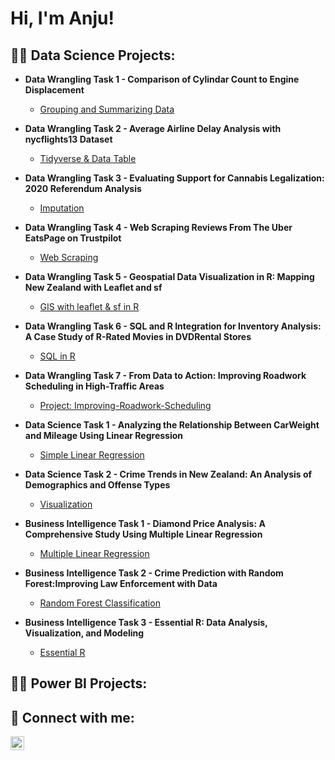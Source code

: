 <h1>Hi, I'm Anju! <br/></h1>

<h2> 👩‍💻 Data Science Projects:</h2>

- <b>Data Wrangling Task 1 - Comparison of Cylindar Count to Engine Displacement </b>
  - [Grouping and Summarizing Data](https://github.com/AnjuSambasivan93/Cylinders_vs_Displacement)
    
- <b>Data Wrangling Task 2 - Average Airline Delay Analysis with nycflights13 Dataset  </b>
  - [Tidyverse & Data Table](https://github.com/AnjuSambasivan93/Tidyverse-DataTables)
 
- <b>Data Wrangling Task 3 - Evaluating Support for Cannabis Legalization: 2020 Referendum Analysis </b>
  - [Imputation](https://github.com/AnjuSambasivan93/Imputation)

- <b>Data Wrangling Task 4 - Web Scraping Reviews From The Uber EatsPage on Trustpilot </b>
  - [Web Scraping](https://github.com/AnjuSambasivan93/Web-Scraping/tree/main )
    
- <b>Data Wrangling Task 5 - Geospatial Data Visualization in R: Mapping New Zealand with Leaflet and sf </b>
  - [GIS with leaflet & sf in R](https://github.com/AnjuSambasivan93/GIS-with-leaflet-sf-in-R/tree/main)

- <b>Data Wrangling Task 6 - SQL and R Integration for Inventory Analysis: A Case Study of R-Rated Movies in DVDRental Stores </b>
  - [SQL in R](https://github.com/AnjuSambasivan93/SQL-in-R/tree/main)
 
- <b>Data Wrangling Task 7 - From Data to Action: Improving Roadwork Scheduling in High-Traffic Areas </b>
  - [Project: Improving-Roadwork-Scheduling](https://github.com/AnjuSambasivan93/Improving-Roadwork-Scheduling)
 
- <b> Data Science Task 1 - Analyzing the Relationship Between CarWeight and Mileage Using Linear Regression </b>
  - [Simple Linear Regression](https://github.com/AnjuSambasivan93/Linear-Regression/tree/main)
 
- <b> Data Science Task 2 - Crime Trends in New Zealand: An Analysis of Demographics and Offense Types </b>
  - [Visualization](https://github.com/AnjuSambasivan93/Crime-Analysis-in-New-Zealand)
     
- <b> Business Intelligence Task 1 - Diamond Price Analysis: A Comprehensive Study Using Multiple Linear Regression </b>
  - [Multiple Linear Regression](https://github.com/AnjuSambasivan93/Multiple-Linear-Regression/tree/main)

- <b> Business Intelligence Task 2 - Crime Prediction with Random Forest:Improving Law Enforcement with Data </b>
  - [Random Forest Classification](https://github.com/AnjuSambasivan93/Random-Forest-Classification/tree/main)
 
- <b> Business Intelligence Task 3 - Essential R: Data Analysis, Visualization, and Modeling </b>
  - [Essential R](https://github.com/AnjuSambasivan93/R-Essentials/tree/main)
 

<h2> 👩‍💻 Power BI Projects:</h2>






<h2> 🤳 Connect with me:</h2>


[<img align="left" alt="JoshMadakor | LinkedIn" width="22px" src="https://cdn.jsdelivr.net/npm/simple-icons@v3/icons/linkedin.svg" />][linkedin]



[linkedin]: https://www.linkedin.com/in/anjusambasivan/

<!--
**joshmadakor1/joshmadakor1** is a ✨ _special_ ✨ repository because its `README.md` (this file) appears on your GitHub profile.

Here are some ideas to get you started:

- 🔭 I’m currently working on ...
- 🌱 I’m currently learning ...
- 👯 I’m looking to collaborate on ...
- 🤔 I’m looking for help with ...
- 💬 Ask me about ...
- 📫 How to reach me: ...
- 😄 Pronouns: ...
- ⚡ Fun fact: ...
-->
